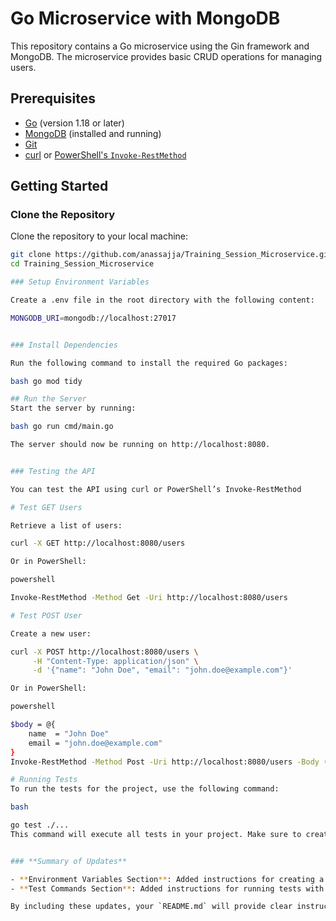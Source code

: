 # Go Microservice with MongoDB

This repository contains a Go microservice using the Gin framework and MongoDB. The microservice provides basic CRUD operations for managing users.

## Prerequisites

- [Go](https://golang.org/doc/install) (version 1.18 or later)
- [MongoDB](https://www.mongodb.com/try/download/community) (installed and running)
- [Git](https://git-scm.com/book/en/v2/Getting-Started-Installing-Git)
- [curl](https://curl.se/) or [PowerShell's `Invoke-RestMethod`](https://learn.microsoft.com/en-us/powershell/scripting/overview)

## Getting Started

### Clone the Repository

Clone the repository to your local machine:

```bash
git clone https://github.com/anassajja/Training_Session_Microservice.git
cd Training_Session_Microservice

### Setup Environment Variables

Create a .env file in the root directory with the following content:

MONGODB_URI=mongodb://localhost:27017


### Install Dependencies

Run the following command to install the required Go packages:

bash go mod tidy

## Run the Server
Start the server by running:

bash go run cmd/main.go

The server should now be running on http://localhost:8080.


### Testing the API

You can test the API using curl or PowerShell’s Invoke-RestMethod

# Test GET Users

Retrieve a list of users:

curl -X GET http://localhost:8080/users

Or in PowerShell:

powershell

Invoke-RestMethod -Method Get -Uri http://localhost:8080/users

# Test POST User

Create a new user:

curl -X POST http://localhost:8080/users \
     -H "Content-Type: application/json" \
     -d '{"name": "John Doe", "email": "john.doe@example.com"}'

Or in PowerShell:

powershell

$body = @{
    name  = "John Doe"
    email = "john.doe@example.com"
}
Invoke-RestMethod -Method Post -Uri http://localhost:8080/users -Body ($body | ConvertTo-Json) -ContentType "application/json"

# Running Tests
To run the tests for the project, use the following command:

bash

go test ./...
This command will execute all tests in your project. Make sure to create test files following Go’s testing conventions (*_test.go) to ensure coverage.


### **Summary of Updates**

- **Environment Variables Section**: Added instructions for creating a `.env` file.
- **Test Commands Section**: Added instructions for running tests with `go test ./...`.

By including these updates, your `README.md` will provide clear instructions for setting up, running, and testing your Go microservice project.


